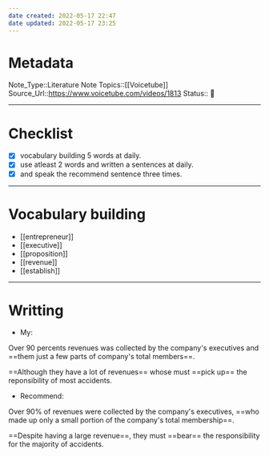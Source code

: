 ```yaml
---
date created: 2022-05-17 22:47
date updated: 2022-05-17 23:25
---
```


# Metadata

Note_Type::Literature Note
Topics::[[Voicetube]]
Source_Url::<https://www.voicetube.com/videos/1813>
Status:: 👶

---

# Checklist

- [x] vocabulary building 5 words at daily.
- [x] use atleast 2 words and written a sentences at daily.
- [x] and speak the recommend sentence three times.

---

# Vocabulary building

- [[entrepreneur]]
- [[executive]]
- [[proposition]]
- [[revenue]]
- [[establish]]

---

# Writting

- My:

Over 90 percents revenues was collected by the company's executives and ==them just a few parts of company's total members==.

==Although they have a lot of revenues== whose must ==pick up== the reponsibility of most accidents.

- Recommend:

Over 90% of revenues were collected by the company's executives, ==who made up only a small portion of the company's total membership==.

==Despite having a large revenue==, they must ==bear== the responsibility for the majority of accidents.
